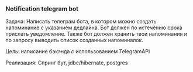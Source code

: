 ### Notification telegram bot

Задача: Написать телеграм бота, в котором можно создать напоминание
с указанием дедлайна. Бот должен по истечению срока прислать уведомление.
Также бот должен хранить твои напоминания и по запросу выводить список созданных
напоминалок.

Цель: написание бэкэнда с использованием TelegramAPI

Реализация:
Спринг бут, jdbc/hibernate, postgres